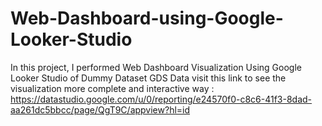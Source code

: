 # Web-Dashboard-using-Google-Looker-Studio
In this project, I performed Web Dashboard Visualization Using Google Looker Studio of Dummy Dataset GDS Data
visit this link to see the visualization more complete and interactive way : https://datastudio.google.com/u/0/reporting/e24570f0-c8c6-41f3-8dad-aa261dc5bbcc/page/QgT9C/appview?hl=id
